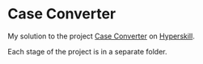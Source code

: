 # Case Converter

My solution to the project [Case Converter](https://hyperskill.org/projects/193?track=5) on [Hyperskill](https://hyperskill.org).

Each stage of the project is in a separate folder.
